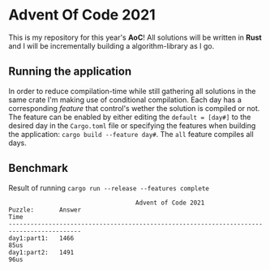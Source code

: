 # Advent Of Code 2021
This is my repository for this year's **AoC**! All solutions will be written in **Rust** and I will be incrementally building a algorithm-library as I go. 
## Running the application
In order to reduce compilation-time while still gathering all solutions in the same crate I'm making use of conditional compilation. Each day has a corresponding *feature*
that control's wether the solution is compiled or not. The feature can be enabled by either editing the `default = [day#]` to the desired day in the `Cargo.toml` file or
specifying the features when building the application: `cargo build --feature day#`. The `all` feature compiles all days.

## Benchmark
Result of running `cargo run --release --features complete`
```
                                   Advent of Code 2021
Puzzle:       Answer                                                           Time     
------------------------------------------------------------------------------------------
day1:part1:   1466                                                                    85us
day1:part2:   1491                                                                    96us
```
